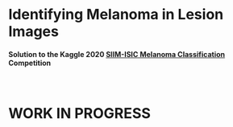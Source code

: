 <br>

# Identifying Melanoma in Lesion Images


#### Solution to the Kaggle 2020 [**SIIM-ISIC Melanoma Classification**](https://www.kaggle.com/c/siim-isic-melanoma-classification) Competition

<br>

# WORK IN PROGRESS
